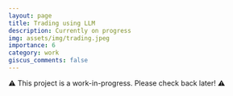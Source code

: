 ```yaml
---
layout: page
title: Trading using LLM
description: Currently on progress
img: assets/img/trading.jpeg
importance: 6
category: work
giscus_comments: false
---
```


⚠️  This project is a work-in-progress. Please check back later! ⚠️
